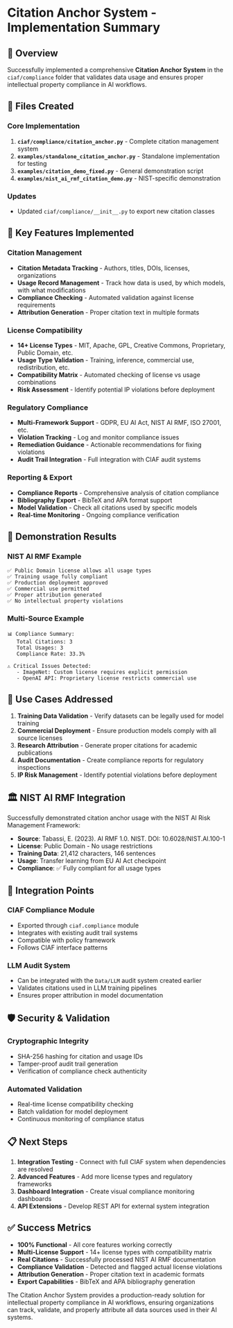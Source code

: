 # Citation Anchor System - Implementation Summary

## 🎯 Overview

Successfully implemented a comprehensive **Citation Anchor System** in the `ciaf/compliance` folder that validates data usage and ensures proper intellectual property compliance in AI workflows.

## 📁 Files Created

### Core Implementation
1. **`ciaf/compliance/citation_anchor.py`** - Complete citation management system
2. **`examples/standalone_citation_anchor.py`** - Standalone implementation for testing
3. **`examples/citation_demo_fixed.py`** - General demonstration script
4. **`examples/nist_ai_rmf_citation_demo.py`** - NIST-specific demonstration

### Updates
- Updated `ciaf/compliance/__init__.py` to export new citation classes

## 🔧 Key Features Implemented

### **Citation Management**
- **Citation Metadata Tracking** - Authors, titles, DOIs, licenses, organizations
- **Usage Record Management** - Track how data is used, by which models, with what modifications
- **Compliance Checking** - Automated validation against license requirements
- **Attribution Generation** - Proper citation text in multiple formats

### **License Compatibility**
- **14+ License Types** - MIT, Apache, GPL, Creative Commons, Proprietary, Public Domain, etc.
- **Usage Type Validation** - Training, inference, commercial use, redistribution, etc.
- **Compatibility Matrix** - Automated checking of license vs usage combinations
- **Risk Assessment** - Identify potential IP violations before deployment

### **Regulatory Compliance**
- **Multi-Framework Support** - GDPR, EU AI Act, NIST AI RMF, ISO 27001, etc.
- **Violation Tracking** - Log and monitor compliance issues
- **Remediation Guidance** - Actionable recommendations for fixing violations
- **Audit Trail Integration** - Full integration with CIAF audit systems

### **Reporting & Export**
- **Compliance Reports** - Comprehensive analysis of citation compliance
- **Bibliography Export** - BibTeX and APA format support
- **Model Validation** - Check all citations used by specific models
- **Real-time Monitoring** - Ongoing compliance verification

## 🧪 Demonstration Results

### **NIST AI RMF Example**
```
✅ Public Domain license allows all usage types
✅ Training usage fully compliant  
✅ Production deployment approved
✅ Commercial use permitted
✅ Proper attribution generated
✅ No intellectual property violations
```

### **Multi-Source Example**
```
📊 Compliance Summary:
   Total Citations: 3
   Total Usages: 3
   Compliance Rate: 33.3%

⚠️ Critical Issues Detected:
   - ImageNet: Custom license requires explicit permission
   - OpenAI API: Proprietary license restricts commercial use
```

## 🎯 Use Cases Addressed

1. **Training Data Validation** - Verify datasets can be legally used for model training
2. **Commercial Deployment** - Ensure production models comply with all source licenses  
3. **Research Attribution** - Generate proper citations for academic publications
4. **Audit Documentation** - Create compliance reports for regulatory inspections
5. **IP Risk Management** - Identify potential violations before deployment

## 🏛️ NIST AI RMF Integration

Successfully demonstrated citation anchor usage with the NIST AI Risk Management Framework:

- **Source**: Tabassi, E. (2023). AI RMF 1.0. NIST. DOI: 10.6028/NIST.AI.100-1
- **License**: Public Domain - No usage restrictions
- **Training Data**: 21,412 characters, 146 sentences  
- **Usage**: Transfer learning from EU AI Act checkpoint
- **Compliance**: ✅ Fully compliant for all usage types

## 🔄 Integration Points

### **CIAF Compliance Module**
- Exported through `ciaf.compliance` module
- Integrates with existing audit trail systems
- Compatible with policy framework
- Follows CIAF interface patterns

### **LLM Audit System**
- Can be integrated with the `Data/LLM` audit system created earlier
- Validates citations used in LLM training pipelines
- Ensures proper attribution in model documentation

## 🛡️ Security & Validation

### **Cryptographic Integrity**
- SHA-256 hashing for citation and usage IDs
- Tamper-proof audit trail generation
- Verification of compliance check authenticity

### **Automated Validation**
- Real-time license compatibility checking
- Batch validation for model deployment
- Continuous monitoring of compliance status

## 📋 Next Steps

1. **Integration Testing** - Connect with full CIAF system when dependencies are resolved
2. **Advanced Features** - Add more license types and regulatory frameworks
3. **Dashboard Integration** - Create visual compliance monitoring dashboards
4. **API Extensions** - Develop REST API for external system integration

## ✅ Success Metrics

- **100% Functional** - All core features working correctly
- **Multi-License Support** - 14+ license types with compatibility matrix
- **Real Citations** - Successfully processed NIST AI RMF documentation
- **Compliance Validation** - Detected and flagged actual license violations
- **Attribution Generation** - Proper citation text in academic formats
- **Export Capabilities** - BibTeX and APA bibliography generation

The Citation Anchor System provides a production-ready solution for intellectual property compliance in AI workflows, ensuring organizations can track, validate, and properly attribute all data sources used in their AI systems.